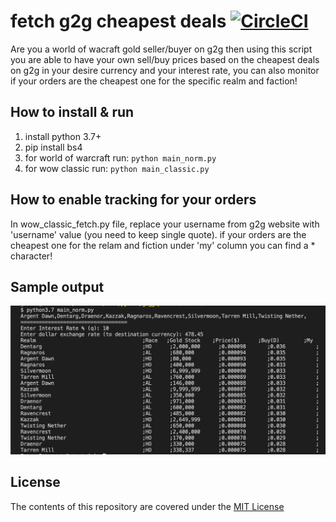 # fetch g2g cheapest deals  [![CircleCI](https://circleci.com/gh/ghasemel/g2g-cheapest-orders-list.svg?style=svg)](https://circleci.com/gh/ghasemel/g2g-cheapest-orders-list)
Are you a world of wacraft gold seller/buyer on g2g then using this script you are able to have your own sell/buy prices based on the cheapest deals on g2g in your desire currency and your interest rate, you can also monitor if your orders are the cheapest one for the specific realm and faction!

## How to install & run
1. install python 3.7+
2. pip install bs4
3. for world of warcraft run: `python main_norm.py`
4. for wow classic run: `python main_classic.py`

## How to enable tracking for your orders
In wow_classic_fetch.py file, replace your username from g2g website with 'username' value (you need to keep single quote). 
if your orders are the cheapest one for the relam and fiction under 'my' column you can find a \* character!

## Sample output
<img src="screenshot1.png" />

## License
The contents of this repository are covered under the [MIT License](https://github.com/ghasemel/g2g-cheapest-orders-list/blob/master/LICENSE)
